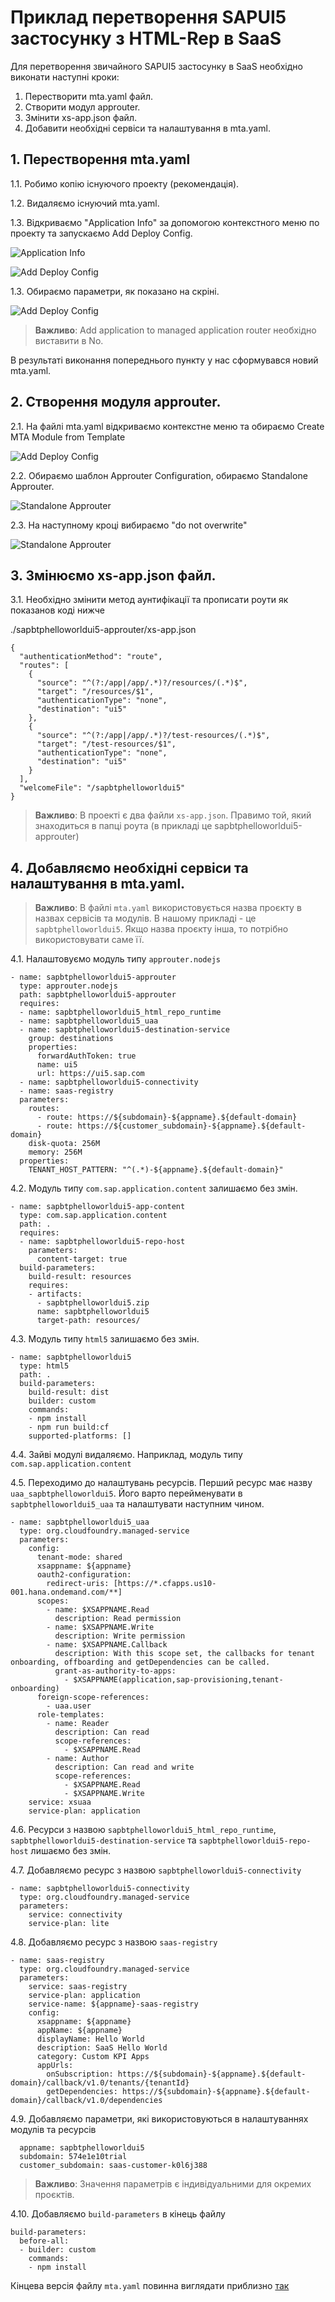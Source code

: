 # Приклад перетворення SAPUI5 застосунку з HTML-Rep в SaaS  
Для перетворення звичайного SAPUI5 застосунку в SaaS необхідно виконати наступні кроки:

1. Перестворити mta.yaml файл.
2. Створити модул approuter.
3. Змінити xs-app.json файл. 
4. Добавити необхідні сервіси та налаштування в mta.yaml.

## 1. Перестворення mta.yaml

1.1. Робимо копію існуючого проекту (рекомендація).

1.2. Видаляємо існуючий mta.yaml.

1.3. Відкриваємо "Application Info" за допомогою контекстного меню по проекту та запускаємо Add Deploy Config.

![Application Info](./screens/01.png)

![Add Deploy Config](./screens/02.png)

1.3. Обираємо параметри, як показано на скріні.

![Add Deploy Config](./screens/03.png)

> **Важливо**: Add application to managed application router необхідно виставити в No.

В результаті виконання попереднього пункту у нас сформувався новий mta.yaml. 

## 2. Створення модуля approuter.

2.1. На файлі mta.yaml відкриваємо контекстне меню та обираємо Create MTA Module from Template  

![Add Deploy Config](./screens/04.png)

2.2. Обираємо шаблон Approuter Configuration, обираємо Standalone Approuter. 

![Standalone Approuter](./screens/05.png)

2.3. На наступному кроці вибираємо "do not overwrite"

![Standalone Approuter](./screens/06.png)

## 3. Змінюємо xs-app.json файл. 

3.1. Необхідно змінити метод аунтифікації та прописати роути як показанов коді нижче

./sapbtphelloworldui5-approuter/xs-app.json
```properties
{
  "authenticationMethod": "route",
  "routes": [
    {
      "source": "^(?:/app|/app/.*)?/resources/(.*)$",
      "target": "/resources/$1",
      "authenticationType": "none",
      "destination": "ui5"
    },
    {
      "source": "^(?:/app|/app/.*)?/test-resources/(.*)$",
      "target": "/test-resources/$1",
      "authenticationType": "none",
      "destination": "ui5"
    }
  ],
  "welcomeFile": "/sapbtphelloworldui5"
}
```
> **Важливо**: В проекті є два файли `xs-app.json`. Правимо той, який знаходиться в папці роута (в прикладі це sapbtphelloworldui5-approuter)

## 4. Добавляємо необхідні сервіси та налаштування в mta.yaml.

> **Важливо**: В файлі `mta.yaml` використовується назва проєкту в назвах сервісів та модулів. В нашому прикладі - це `sapbtphelloworldui5`. Якщо назва проєкту інша, то потрібно використовувати саме її.

4.1. Налаштовуємо модуль типу `approuter.nodejs`

```properties
- name: sapbtphelloworldui5-approuter
  type: approuter.nodejs
  path: sapbtphelloworldui5-approuter
  requires:
  - name: sapbtphelloworldui5_html_repo_runtime
  - name: sapbtphelloworldui5_uaa
  - name: sapbtphelloworldui5-destination-service
    group: destinations
    properties:
      forwardAuthToken: true
      name: ui5
      url: https://ui5.sap.com
  - name: sapbtphelloworldui5-connectivity
  - name: saas-registry
  parameters:
    routes:
      - route: https://${subdomain}-${appname}.${default-domain}
      - route: https://${customer_subdomain}-${appname}.${default-domain}
    disk-quota: 256M
    memory: 256M
  properties:    
    TENANT_HOST_PATTERN: "^(.*)-${appname}.${default-domain}"
```
4.2. Модуль типу `com.sap.application.content` залишаємо без змін.
```properties
- name: sapbtphelloworldui5-app-content
  type: com.sap.application.content
  path: .
  requires:
  - name: sapbtphelloworldui5-repo-host
    parameters:
      content-target: true
  build-parameters:
    build-result: resources
    requires:
    - artifacts:
      - sapbtphelloworldui5.zip
      name: sapbtphelloworldui5
      target-path: resources/
```
4.3. Модуль типу `html5` залишаємо без змін.
```properties
- name: sapbtphelloworldui5
  type: html5
  path: .
  build-parameters:
    build-result: dist
    builder: custom
    commands:
    - npm install
    - npm run build:cf
    supported-platforms: []
```
4.4. Зайві модулі видаляємо. Наприклад, модуль типу `com.sap.application.content`

4.5. Переходимо до налаштувань ресурсів. Перший ресурс має назву `uaa_sapbtphelloworldui5`. Його варто перейменувати в `sapbtphelloworldui5_uaa` та налаштувати наступним чином.
```properties
- name: sapbtphelloworldui5_uaa
  type: org.cloudfoundry.managed-service
  parameters:    
    config:
      tenant-mode: shared
      xsappname: ${appname}
      oauth2-configuration: 
        redirect-uris: [https://*.cfapps.us10-001.hana.ondemand.com/**]
      scopes:
        - name: $XSAPPNAME.Read
          description: Read permission
        - name: $XSAPPNAME.Write
          description: Write permission
        - name: $XSAPPNAME.Callback
          description: With this scope set, the callbacks for tenant onboarding, offboarding and getDependencies can be called.
          grant-as-authority-to-apps:
            - $XSAPPNAME(application,sap-provisioning,tenant-onboarding)
      foreign-scope-references:
        - uaa.user
      role-templates:
        - name: Reader
          description: Can read
          scope-references:
            - $XSAPPNAME.Read
        - name: Author
          description: Can read and write
          scope-references:
            - $XSAPPNAME.Read
            - $XSAPPNAME.Write      
    service: xsuaa
    service-plan: application  
```
4.6. Ресурси з назвою `sapbtphelloworldui5_html_repo_runtime`, `sapbtphelloworldui5-destination-service` та `sapbtphelloworldui5-repo-host` лишаємо без змін.

4.7. Добавляємо ресурс з назвою `sapbtphelloworldui5-connectivity`
```properties
- name: sapbtphelloworldui5-connectivity
  type: org.cloudfoundry.managed-service
  parameters:
    service: connectivity
    service-plan: lite
```
4.8.  Добавляємо ресурс з назвою `saas-registry`
```properties
- name: saas-registry
  type: org.cloudfoundry.managed-service
  parameters:
    service: saas-registry
    service-plan: application
    service-name: ${appname}-saas-registry
    config:
      xsappname: ${appname}
      appName: ${appname}
      displayName: Hello World
      description: SaaS Hello World
      category: Custom KPI Apps
      appUrls:
        onSubscription: https://${subdomain}-${appname}.${default-domain}/callback/v1.0/tenants/{tenantId}        
        getDependencies: https://${subdomain}-${appname}.${default-domain}/callback/v1.0/dependencies
```
4.9. Добавляємо параметри, які використовуються в налаштуваннях модулів та ресурсів
```properties
  appname: sapbtphelloworldui5  
  subdomain: 574e1e10trial
  customer_subdomain: saas-customer-k0l6j388
```
> **Важливо**: Значення параметрів є індивідуальними для окремих проєктів.

4.10. Добавляємо `build-parameters` в кінець файлу
```properties
build-parameters:
  before-all:
  - builder: custom
    commands:
    - npm install
```

Кінцева версія файлу `mta.yaml` повинна виглядати приблизно
[так](helloworldui5_saas/mta.yaml)